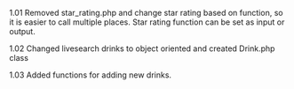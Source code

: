 1.01
Removed star_rating.php and change star rating based on function, so it is easier to call multiple places. Star rating function can be set as input or output.

1.02
Changed livesearch drinks to object oriented and created Drink.php class

1.03
Added functions for adding new drinks.